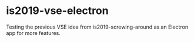 # is2019-vse-electron
Testing the previous VSE idea from is2019-screwing-around as an Electron app for more features.
